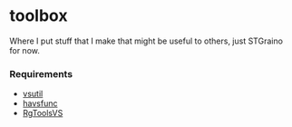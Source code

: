 # toolbox

Where I put stuff that I make that might be useful to others, just STGraino for now.

### Requirements
* [vsutil](https://github.com/Irrational-Encoding-Wizardry/vsutil)
* [havsfunc](https://github.com/HomeOfVapourSynthEvolution/havsfunc)
* [RgToolsVS](https://github.com/Irrational-Encoding-Wizardry/RgToolsVS)